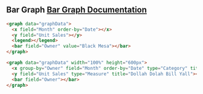 <h2>
    Bar Graph
    <span class="api-link">
      <a href="/documentation/#bar">Bar Graph Documentation</a>
    </span>
</h2>

<div class="white-panel">
  <graph data="graphData">
    <x field="Month" order-by="Date"></x>
    <y field="Unit Sales"></y>
    <legend></legend>
    <bar field="Owner" value="Black Mesa"></bar>
  </graph>
</div>

```html
<graph data="graphData">
  <x field="Month" order-by="Date"></x>
  <y field="Unit Sales"></y>
  <legend></legend>
  <bar field="Owner" value="Black Mesa"></bar>
</graph>
```

<div class="white-panel">
  <graph data="graphData" width="100%" height="600px">
    <x group-by="Owner" field="Month" order-by="Date" type="Category" title="Cream, Get the Money"></x>
    <y field="Unit Sales" type="Measure" title="Dollah Dolah Bill Yall"></y>
    <bar field="Owner"></bar>
  </graph>
</div>

```html
<graph data="graphData" width="100%" height="600px">
  <x group-by="Owner" field="Month" order-by="Date" type="Category" title="Cream, Get the Money"></x>
  <y field="Unit Sales" type="Measure" title="Dollah Dolah Bill Yall"></y>
  <bar field="Owner"></bar>
</graph>
```